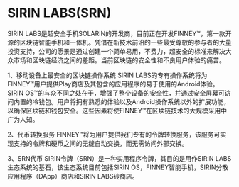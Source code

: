 # 

# SIRIN LABS(SRN)

SIRIN LABS是超安全手机SOLARIN的开发商，目前正在开发FINNEY™，第一款开源的区块链智能手机和一体机。凭借在新技术前沿的一些最受尊敬的参与者的大量投资支持，公司的愿景是通过创建一个简单易用，不费力，超安全的标准来解决大众市场和区块链经济之间的差距。当前区块链的安全性和不良用户体验的痛苦。

1、移动设备上最安全的区块链操作系统
SIRIN LABS的专有操作系统将为FINNEY™用户提供Play商店及其包含的应用程序的易于使用的Android体验。SIRIN OS™的与众不同之处在于，增强了整个设备的安全性，并通过安全屏幕可访问内置的冷钱包。用户将拥有熟悉的体验以及Android操作系统以外的扩展功能，以确保区块链和钱包安全。这些因素将使FINNEY™在区块链技术的大规模采用中广为人知。

2、代币转换服务
FINNEY™将为用户提供我们专有的令牌转换服务，该服务可实现支持的令牌和硬币之间的无缝自动交换，而无需访问外部交换。

3、SRN代币
SIRIN令牌（SRN）是一种实用程序令牌，其目的是用作SIRIN LABS生态系统的基石，该生态系统目前包括SIRIN OS，FINNEY智能手机，SIRIN分散应用程序（DApp）商店和SIRIN LABS砖商店。


